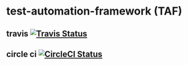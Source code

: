 # test-automation-framework (TAF)

## travis [![Travis Status](https://travis-ci.org/baloise/test-automation-framework.svg?branch=master)](https://travis-ci.org/baloise/test-automation-framework) 

## circle ci [![CircleCI Status](https://circleci.com/gh/baloise/test-automation-framework.svg?style=svg)](https://circleci.com/gh/baloise/test-automation-framework)
